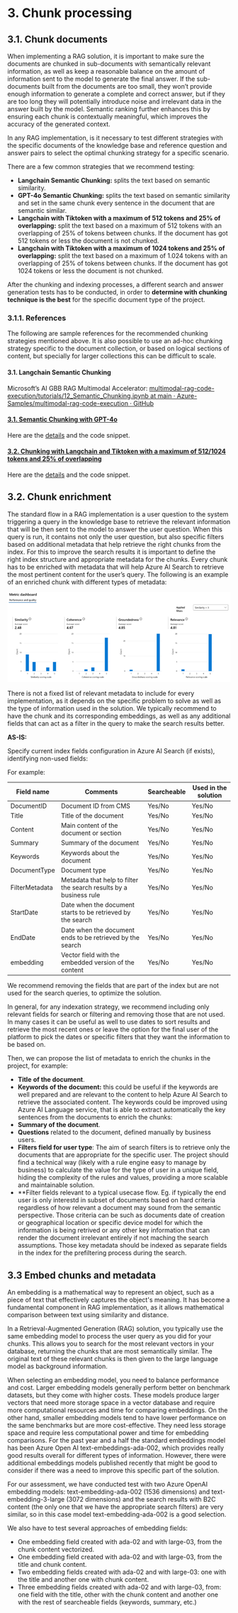 # 3. Chunk processing

## 3.1. Chunk documents

When implementing a RAG solution, it is important to make sure the documents are chunked in sub-documents with semantically relevant information, as well as keep a reasonable balance on the amount of information sent to the model to generate the final answer. If the sub-documents built from the documents are too small, they won’t provide enough information to generate a complete and correct answer, but if they are too long they will potentially introduce noise and irrelevant data in the answer built by the model. Semantic ranking further enhances this by ensuring each chunk is contextually meaningful, which improves the accuracy of the generated context. 

In any RAG implementation, is it necessary to test different strategies with the specific documents of the knowledge base and reference question and answer pairs to select the optimal chunking strategy for a specific scenario.

There are a few common strategies that we recommend testing:

- **Langchain Semantic Chunking:** splits the text based on semantic similarity.
- **GPT-4o Semantic Chunking:** splits the text based on semantic similarity and set in the same chunk every sentence in the document that are semantic similar.
- **Langchain with Tiktoken with a maximum of 512 tokens and 25% of overlapping:** split the text based on a maximum of 512 tokens with an overlapping of 25% of tokens between chunks. If the document has got 512 tokens or less the document is not chunked.
- **Langchain with Tiktoken with a maximum of 1024 tokens and 25% of overlapping:** split the text based on a maximum of 1.024 tokens with an overlapping of 25% of tokens between chunks. If the document has got 1024 tokens or less the document is not chunked.

After the chunking and indexing processes, a different search and answer generation tests has to be conducted, in order to **determine with chunking technique is the best** for the specific document type of the project.

### 3.1.1. References

The following are sample references for the recommended chunking strategies mentioned above. It is also possible to use an ad-hoc chunking strategy specific to the document collection, or based on logical sections of content, but specially for larger collections this can be difficult to scale.

#### 3.1. Langchain Semantic Chunking

Microsoft’s AI GBB RAG Multimodal Accelerator: [multimodal-rag-code-execution/tutorials/12_Semantic_Chunking.ipynb at main · Azure-Samples/multimodal-rag-code-execution · GitHub](https://github.com/Azure-Samples/multimodal-rag-code-execution/blob/main/tutorials/12_Semantic_Chunking.ipynb)

#### [3.1. Semantic Chunking with GPT-4o](./3.1.-Semantic-Chunking-with-GPT-4o/README.md)

Here are the [details](./3.1.-Semantic-Chunking-with-GPT-4o/README.md) and the code snippet.

#### [3.2. Chunking with Langchain and Tiktoken with a maximum of 512/1024 tokens and 25% of overlapping](./3.2.-Chunking-with-Langchain-with-max-tokens-and-overlapping/README.md)

Here are the [details](./3.2.-Chunking-with-Langchain-with-max-tokens-and-overlapping/README.md) and the code snippet.

## 3.2. Chunk enrichment

The standard flow in a RAG implementation is a user question to the system triggering a query in the knowledge base to retrieve the relevant information that will be then sent to the model to answer the user question. When this query is run, it contains not only the user question, but also specific filters based on additional metadata that help retrieve the right chunks from the index. For this to improve the search results it is important to define the right index structure and appropriate metadata for the chunks. Every chunk has to be enriched with metadata that will help Azure AI Search to retrieve the most pertinent content for the user’s query. The following is an example of an enriched chunk with different types of metadata:

<img src="../images/aistudio_graphs.png" alt="AI Studio"/>

There is not a fixed list of relevant metadata to include for every implementation, as it depends on the specific problem to solve as well as the type of information used in the solution. We typically recommend to have the chunk and its corresponding embeddings, as well as any additional fields that can act as a filter in the query to make the search results better.

**AS-IS:**

Specify current index fields configuration in Azure AI Search (if exists), identifying non-used fields:

For example:

| Field name | Comments | Searcheable | Used in the solution |
| --- | --- | --- | --- |
| DocumentID | Document ID from CMS | Yes/No | Yes/No |
| Title | Title of the document | Yes/No | Yes/No |
| Content | Main content of the document or section | Yes/No | Yes/No |
| Summary | Summary of the document | Yes/No | Yes/No |
| Keywords | Keywords about the document | Yes/No | Yes/No |
| DocumentType | Document type | Yes/No | Yes/No |
| FilterMetadata | Metadata that help to filter the search results by a business rule | Yes/No | Yes/No |
| StartDate | Date when the document starts to be retrieved by the search | Yes/No | Yes/No |
| EndDate | Date when the document ends to be retrieved by the search | Yes/No | Yes/No |
| embedding | Vector field with the embedded version of the content | Yes/No | Yes/No |

We recommend removing the fields that are part of the index but are not used for the search queries, to optimize the solution.

In general, for any indexation strategy, we recommend including only relevant fields for search or filtering and removing those that are not used. In many cases it can be useful as well to use dates to sort results and retrieve the most recent ones or leave the option for the final user of the platform to pick the dates or specific filters that they want the information to be based on.

Then, we can propose the list of metadata to enrich the chunks in the project, for example:

- **Title** **of the document**.
- **Keywords of the document:** this could be useful if the keywords are well prepared and are relevant to the content to help Azure AI Search to retrieve the associated content. The keywords could be improved using Azure AI Language service, that is able to extract automatically the key sentences from the documents to enrich the chunks:
- **Summary of the document**.
- **Questions** related to the document, defined manually by business users.
- **Filters field for user type**: The aim of search filters is to retrieve only the documents that are appropriate for the specific user. The project should find a technical way (likely with a rule engine easy to manage by business) to calculate the value for the type of user in a unique field, hiding the complexity of the rules and values, providing a more scalable and maintainable solution.
- **Filter fields relevant to a typical usecase flow. Eg. if typically the end user is only interestd in subset of documents based on hard criteria regardless of how relevant a document may sound from the semantic perspective. Those criteria can be such as documents date of creation or geographical location or specific device model for which the information is being retrived or any other key information that can render the document irrelevant entirely if not maching the search assumptions. Those key metadata should be indexed as separate fields in the index for the prefiltering process during the search.

## 3.3 Embed chunks and metadata

An embedding is a mathematical way to represent an object, such as a piece of text that effectively captures the object's meaning. It has become a fundamental component in RAG implementation, as it allows mathematical comparison between text using similarity and distance.

In a Retrieval-Augmented Generation (RAG) solution, you typically use the same embedding model to process the user query as you did for your chunks. This allows you to search for the most relevant vectors in your database, returning the chunks that are most semantically similar. The original text of these relevant chunks is then given to the large language model as background information.

When selecting an embedding model, you need to balance performance and cost. Larger embedding models generally perform better on benchmark datasets, but they come with higher costs. These models produce larger vectors that need more storage space in a vector database and require more computational resources and time for comparing embeddings. On the other hand, smaller embedding models tend to have lower performance on the same benchmarks but are more cost-effective. They need less storage space and require less computational power and time for embedding comparisons. For the past year and a half the standard embeddings model has been Azure Open AI text-embeddings-ada-002, which provides really good results overall for different types of information. However, there were additional embeddings models published recently that might be good to consider if there was a need to improve this specific part of the solution.

For our assessment, we have conducted test with two Azure OpenAI embedding models: text-embedding-ada-002 (1536 dimensions) and text-embedding-3-large (3072 dimensions) and the search results with B2C content (the only one that we have the appropriate search filters) are very similar, so in this case model text-embedding-ada-002 is a good selection.

We also have to test several approaches of embedding fields:

- One embedding field created with ada-02 and with large-03, from the chunk content vectorized.
- One embedding field created with ada-02 and with large-03, from the title and chunk content.
- Two embedding fields created with ada-02 and with large-03: one with the title and another one with chunk content.
- Three embedding fields created with ada-02 and with large-03, from: one field with the title, other with the chunk content and another one with the rest of searcheable fields (keywords, summary, etc.)
